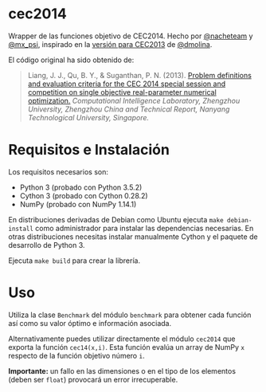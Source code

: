 # cec2014

Wrapper de las funciones objetivo de CEC2014.
Hecho por [@nacheteam](https://github.com/nacheteam) y [@mx_psi](https://github.com/mx-psi/), inspirado en la [versión para CEC2013](https://github.com/dmolina/cec2013lsgo) de [@dmolina](https://github.com/dmolina).

El código original ha sido obtenido de:

> Liang, J. J., Qu, B. Y., & Suganthan, P. N. (2013). [Problem definitions and evaluation criteria for the CEC 2014 special session and competition on single objective real-parameter numerical optimization.](http://web.mysites.ntu.edu.sg/epnsugan/PublicSite/Shared%20Documents/Forms/AllItems.aspx?RootFolder=%2fepnsugan%2fPublicSite%2fShared%20Documents%2fCEC%2d2014&FolderCTID=&View=%7bDAF31868%2d97D8%2d4779%2dAE49%2d9CEC4DC3F310%7d) *Computational Intelligence Laboratory, Zhengzhou University, Zhengzhou China and Technical Report, Nanyang Technological University, Singapore.*

# Requisitos e Instalación

Los requisitos necesarios son:

- Python 3 (probado con Python 3.5.2)
- Cython 3 (probado con Cython 0.28.2)
- NumPy (probado con NumPy 1.14.1)

En distribuciones derivadas de Debian como Ubuntu ejecuta `make debian-install` como administrador para instalar las dependencias necesarias. En otras distribuciones necesitas instalar manualmente Cython y el paquete de desarrollo de Python 3.

Ejecuta `make build` para crear la librería.

# Uso

Utiliza la clase `Benchmark` del módulo `benchmark` para obtener cada función así como su valor óptimo e información asociada.

Alternativamente puedes utilizar directamente el módulo `cec2014` que exporta la función `cec14(x,i)`.
Esta función evalúa un array de NumPy `x` respecto de la función objetivo número `i`.

**Importante:** un fallo en las dimensiones o en el tipo de los elementos (deben ser `float`) provocará un error irrecuperable.



